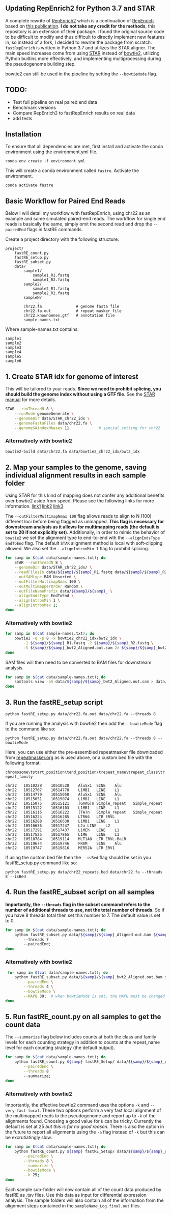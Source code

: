 ## Updating RepEnrich2 for Python 3.7 and STAR

A complete rewrite of [RepEnrich2](https://github.com/nerettilab/RepEnrich2) which is a continuation of [RepEnrich](https://github.com/nskvir/RepEnrich) based on [this publication](https://www.ncbi.nlm.nih.gov/pmc/articles/PMC4122776/). **I do not take any credit for the methods**, this repository is an extension of their package. I found the original source code to be difficult to modify and thus difficult to directly implement new features in, so instead of a fork, I decided to rewrite the package from scratch. `fastRepEnrich` is written in Python 3.7 and utilizes the STAR aligner. The main speed increases come from using [STAR](https://github.com/alexdobin/STAR) instead of [bowtie2](http://bowtie-bio.sourceforge.net/bowtie2/index.shtml), utilizing Python builtins more effectively, and implementing multiprocessing during the pseudogenome building step.

bowtie2 can still be used in the pipeline by setting the `--bowtieMode` flag. 

## TODO:

- Test full pipeline on real paired end data
- Benchmark versions
- Compare RepEnrich2 to fastRepEnrich results on real data
- add tests

## Installation

To ensure that all dependencies are met, first install and activate the conda environment using the environment.yml file.

`conda env create -f environment.yml`

This will create a conda environment called `fastre`. Activate the environment.

`conda activate fastre`

## Basic Workflow for Paired End Reads

Below I will detail my workflow with fastRepEnrich, using chr22 as an example and some simulated paired-end reads. The workflow for single end reads is basically the same, simply omit the second read and drop the `--pairedEnd` flags in fastRE commands.

Create a project directory with the following structure:

```
project/
	fastRE_count.py
	fastRE_setup.py
	fastRE_subset.py
	data/
		sample1/
			sample1_R1.fastq
			sample1_R2.fastq
		sample2/
			sample2_R1.fastq
			sample2_R2.fastq
		sampleN/
			...
		chr22.fa               # genome fasta file
		chr22.fa.out           # repeat masker file
		chr22.knownGenes.gtf   # annotation file
		sample-names.txt
```

Where sample-names.txt contains:

```
sample1
sample2
sample3
sample4
sample5
sample6
```

## 1. Create STAR idx for genome of interest

This will be tailored to your reads. **Since we need to prohibit splicing, you should build the genome index without using a GTF file**. See the [STAR manual](https://github.com/alexdobin/STAR/blob/master/doc/STARmanual.pdf) for more details.

```bash
STAR --runThreadN 8 \
	--runMode genomeGenerate \
	--genomeDir data/STAR_chr22_idx \
	--genomeFastaFiles data/chr22.fa \
	--genomeSAindexNbases 11             # special setting for chr22
```

### Alternatively with bowtie2

```bash
bowtie2-build data/chr22.fa data/bowtie2_chr22_idx/bwt2_idx
```

## 2. Map your samples to the genome, saving individual alignment results in each sample folder

Using STAR for this kind of mapping does not confer any additional benefits over bowtie2 aside from speed. Please see the following links for more information. [link1](https://groups.google.com/forum/#!searchin/rna-star/CHIP-seq%7Csort:date/rna-star/Gq3Gf3NmDNc/yt8uJ1u4AQAJ) [link2](https://groups.google.com/forum/#!searchin/rna-star/repeat$20elements%7Csort:date/rna-star/TqOdXiEFYrI/tbzoK_AV4DQJ) [link3](https://www.biostars.org/p/344389/)

The `--outFilterMultimapNmax 100` flag allows reads to align to N (100) different loci before being flagged as unmapped. **This flag is necessary for downstream analysis as it allows for multimapping reads (the default is set to 20 if not explicitly set)**. Additionally, in order to mimic the behavior of `bowtie2` we set the alignment type to end-to-end wth the `--alignEndsType EndToEnd` flag. The default `STAR` alignment method is local with soft-clipping allowed. We also set the `--alignIntronMin 1` flag to prohibit splicing.

```bash
for samp in $(cat data/sample-names.txt); do
	STAR --runThreadN 8 \
	--genomeDir data/STAR_chr22_idx/ \
	--readFilesIn data/${samp}/${samp}_R1.fastq data/${samp}/${samp}_R2.fastq \
	--outSAMtype BAM Unsorted \
	--outFilterMultimapNmax 100 \
	--outMultimapperOrder Random \
	--outFileNamePrefix data/${samp}/${samp}_ \
	--alignEndsType EndToEnd \
	--alignIntronMin 1 \
	--alignIntronMax 1;
done
```

### Alternatively with bowtie2

```bash
for samp in $(cat sample-names.txt); do 
	bowtie2 -q -p 8 -x bowtie2_chr22_idx/bwt2_idx \
		-1 ${samp}/${samp}_R1.fastq -2 ${samp}/${samp}_R2.fastq \
		-S ${samp}/${samp}_bwt2_Aligned.out.sam 2> ${samp}/${samp}_bwt2.log;
done
```

SAM files will then need to be converted to BAM files for downstream analysis.

```bash
for samp in $(cat data/sample-names.txt); do 
	samtools view -bS data/${samp}/${samp}_bwt2_Aligned.out.sam > data/${samp}/${samp}_bwt2_Aligned.out.bam; 
done
```

## 3. Run the fastRE_setup script

`python fastRE_setup.py data/chr22.fa.out data/chr22.fa --threads 8`

If you are running the analysis with bowtie2 then add the `--bowtieMode` flag to the command like so:

`python fastRE_setup.py data/chr22.fa.out data/chr22.fa --threads 8 --bowtieMode`

Here, you can use either the pre-assembled repeatmasker file downloaded from [repeatmasker.org](http://repeatmasker.org/) as is used above, or a custom bed file with the following format:

`chromosome\tstart_position\tend_position\trepeat_name\trepeat_class\trepeat_family`

```
chr22	10510228	10510528	AluSx1	SINE	Alu
chr22	10512707	10514778	L1MB1	LINE	L1
chr22	10514779	10515050	AluSx1	SINE	Alu
chr22	10515051	10515074	L1MB1	LINE	L1
chr22	10515075	10515121	(GAAG)n	Simple_repeat	Simple_repeat
chr22	10515122	10516103	L1MB1	LINE	L1
chr22	10516115	10516222	(TA)n	Simple_repeat	Simple_repeat
chr22	10516224	10516285	LTR66	LTR	ERVL
chr22	10516288	10516630	L1MB1	LINE	L1
chr22	10516636	10517247	L2a	LINE	L2
chr22	10517291	10517437	L1MEh	LINE	L1
chr22	10517525	10517865	L1M6	LINE	L1
chr22	10518784	10519114	MLT1A0	LTR	ERVL-MaLR
chr22	10519674	10519746	FRAM	SINE	Alu
chr22	10519747	10519816	MER52A	LTR	ERV1
```

If using the custom bed file then the `--isBed` flag should be set in you fastRE_setup.py command like so:

`python fastRE_setup.py data/chr22_repeats.bed data/chr22.fa --threads 8 --isBed`

## 4. Run the fastRE_subset script on all samples

**Importantly, the `--threads` flag in the subset command refers to the number of additional threads to use, not the total number of threads.** So if you have 8 threads total then set this number to 7. The default value is set to 0.

```bash
for samp in $(cat data/sample-names.txt); do
	python fastRE_subset.py data/${samp}/${samp}_Aligned.out.bam ${samp} 
		--threads 7 
		--pairedEnd;
done
```

### Alternatively with bowtie2

```bash
 for samp in $(cat data/sample-names.txt); do 
 	python fastRE_subset.py data/${samp}/${samp}_bwt2_Aligned.out.bam ${samp} \
	 	--pairedEnd \
	 	--threads 4 \
		--bowtieMode \
		--MAPQ 30;  # when bowtieMode is set, the MAPQ must be changed
done
```

## 5. Run fastRE_count.py on all samples to get the count data

The `--summarize` flag below includes counts at both the class and family levels for each counting strategy in addition to counts at the repeat_name level for each counting strategy (the default output). 

```bash
for samp in $(cat data/sample-names.txt); do
	python fastRE_count.py ${samp} fastRE_Setup/ data/${samp}/${samp}_unique.bam \
		--pairedEnd \
		--threads 8 
		--summarize;
done
```

### Alternatively with bowtie2

Importantly, the effective bowtie2 command uses the options `-k` and `--very-fast-local`. These two options perform a very fast local alignment of the multimapped reads to the pseudogenome and report up to `-k` of the alignments found. Choosing a good value for `k` can be tricky. Currently the default is set at 25 *but this is for no good reason*. There is also the option in the future to report all alignments using the `-a` flag instead of `-k` but this can be excrutiatingly slow.

```bash
for samp in $(cat data/sample-names.txt); do 
	python fastRE_count.py ${samp} fastRE_Setup/ data/${samp}/${samp}_unique.bam \
		--pairedEnd \
		--threads 8 \
		--summarize \
		--bowtieMode \
		--k 25;
done
```

Each sample sub-folder will now contain all of the count data produced by fastRE as .tsv files. Use this data as input for differential expression analysis. The sample folders will also contain all of the information from the alignment steps contained in the `sampleName_Log.final.out` files.